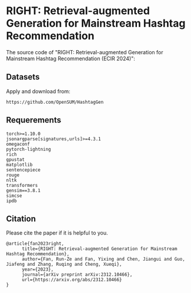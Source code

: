 # RIGHT: Retrieval-augmented Generation for Mainstream Hashtag Recommendation
The source code of "RIGHT: Retrieval-augmented Generation for Mainstream Hashtag Recommendation (ECIR 2024)":

## Datasets
Apply and download from:
```
https://github.com/OpenSUM/HashtagGen
```

## Requerements
```
torch>=1.10.0
jsonargparse[signatures,urls]>=4.3.1
omegaconf
pytorch-lightning
rich
gpustat
matplotlib
sentencepiece
rouge
nltk
transformers
gensim==3.8.1
simcse
ipdb
```

## Citation
Please cite the paper if it is helpful to you.
```
@article{fan2023right,
      title={RIGHT: Retrieval-augmented Generation for Mainstream Hashtag Recommendation}, 
      author={Fan, Run-Ze and Fan, Yixing and Chen, Jiangui and Guo, Jiafeng and Zhang, Ruqing and Cheng, Xueqi},
      year={2023},
      journal={arXiv preprint arXiv:2312.10466},
      url={https://arxiv.org/abs/2312.10466}
}
```
